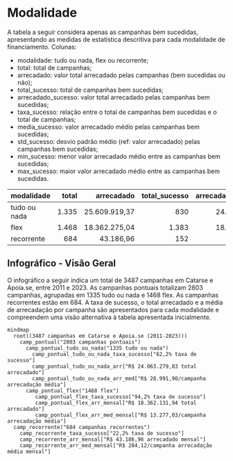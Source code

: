 # Modalidade

A tabela a seguir considera apenas as campanhas bem sucedidas, apresentando as medidas
de estatística descritiva para cada modalidade de financiamento. Colunas:
- modalidade: tudo ou nada, flex ou recorrente;
- total: total de campanhas;
- arrecadado: valor total arrecadado pelas campanhas (bem sucedidas ou não);
- total_sucesso: total de campanhas bem sucedidas;
- arrecadado_sucesso: valor total arrecadado pelas campanhas bem sucedidas;
- taxa_sucesso: relação entre o total de campanhas bem sucedidas e o total de campanhas;
- media_sucesso: valor arrecadado médio pelas campanhas bem sucedidas;
- std_sucesso: desvio padrão médio (ref: valor arrecadado) pelas campanhas bem sucedidas;
- min_sucesso: menor valor arrecadado médio entre as campanhas bem sucedidas;
- max_sucesso: maior valor arrecadado médio entre as campanhas bem sucedidas.


| modalidade   |   total |   arrecadado |   total_sucesso |   arrecadado_sucesso |   taxa_sucesso |   media_sucesso |   std_sucesso |   min_sucesso |   max_sucesso |
|:-------------|--------:|-------------:|----------------:|---------------------:|---------------:|----------------:|--------------:|--------------:|--------------:|
| tudo ou nada |    1.335 |  25.609.919,37 |             830 |          24.063.279,83 |           62,2 |        28.991,90 |      44.961,94 |         41,82 |     679.297,66 |
| flex         |    1.468 |  18.362.275,04 |            1.383 |          18.362.131,94 |           94,2 |        13.277,03 |      33.934,83 |         10,77 |     708.972,78 |
| recorrente   |     684 |     43.186,96 |             152 |             43.186,96 |           22,2 |          284,12 |        650,58 |          1,09 |       5.087,08 |


## Infográfico - Visão Geral

O infográfico a seguir indica um total de 3487 campanhas em Catarse e Apoia.se,
entre 2011 e 2023. As campanhas pontuais totalizam 2803 campanhas, agrupadas
em 1335 tudo ou nada e 1468 flex. As campanhas recorrentes estão em 684.
A taxa de sucesso, o total arrecadado e a média de arrecadação por campanha
são apresentados para cada modalidade e compreendem uma visão alternativa
à tabela apresentada inicialmente.

```mermaid
mindmap
  root((3487 campanhas em Catarse e Apoia.se (2011-2023)))
    camp_pontual("2803 campanhas pontuais")
      camp_pontual_tudo_ou_nada("1335 tudo ou nada")
        camp_pontual_tudo_ou_nada_taxa_sucesso["62,2% taxa de sucesso"]
        camp_pontual_tudo_ou_nada_arr["R$ 24.063.279,83 total arrecadado"]
        camp_pontual_tudo_ou_nada_arr_med["R$ 28.991,90/campanha arrecadação média"]
      camp_pontual_flex("1468 flex")
         camp_pontual_flex_taxa_sucesso["94,2% taxa de sucesso"]
         camp_pontual_flex_arr_mensal["R$ 18.362.131,94 total arrecadado"]
         camp_pontual_flex_arr_med_mensal["R$ 13.277,03/campanha arrecadação média"]
  camp_recorrente("684 campanhas recorrentes")
    camp_recorrente_taxa_sucesso["22,2% taxa de sucesso"]
    camp_recorrente_arr_mensal["R$ 43.186,96 arrecadado mensal"]
    camp_recorrente_arr_med_mensal["R$ 284,12/campanha arrecadação média mensal"]
```

